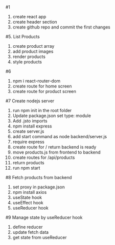 #1

1. create react app
2. create header section
3. create github repo and commit the first changes

#5. List Products

1. create product array
2. add product images
3. render products
4. style products

#6

1. npm i react-router-dom
2. create route for home screen
3. create route for product screen

#7 Create nodejs server

1. run npm init in the root folder
2. Update package.json set type: module
3. Add .jsto imports
4. npm install express
5. create server.js
6. add start command as node backend/server.js
7. require express
8. create route for / return backend is ready
9. move products.js from frontend to backend
10. create routes for /api/products
11. return products
12. run npm start

#8 Fetch products from backend

1. set proxy in package.json
2. npm install axios
3. useState hook
4. useEffect hook
5. useReducer hook

#9 Manage state by useReducer hook

1. define reducer
2. update fetch data
3. get state from useReducer

